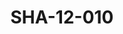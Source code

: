 ---
pid: SHA-12-010
title: SHA-12-010
language: en
collection: Sharhabil Ahmed
original_label: 
rights: Sharhabil Ahmed
location_of_original: Sharhabil Ahmed
photographer_or_studio: 
scanned_from: photograph 8.7 by 12.6
_date: '1984'
location: Libya
description: Crowd at Sharhabil Ahmed concert
additional_notes: 
permission_display: 'yes'
on_server: 'no'
on_website: 'no'
permalink: "/archive/en/sha-12-010.html"
layout: photo-page
---